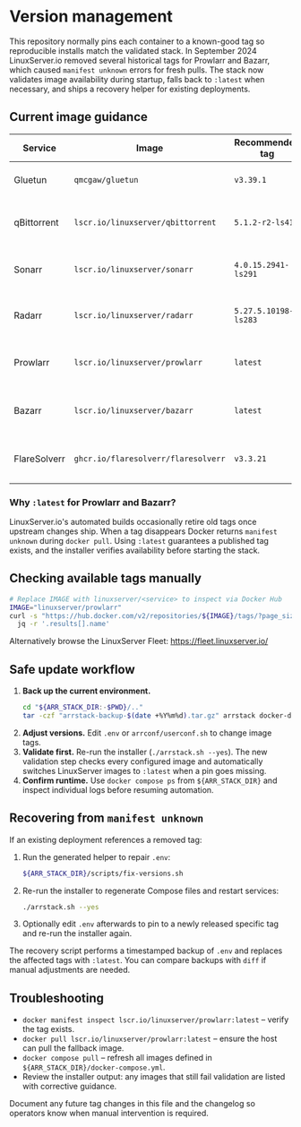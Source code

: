 # Version management

This repository normally pins each container to a known-good tag so reproducible installs match the validated stack. In September 2024 LinuxServer.io removed several historical tags for Prowlarr and Bazarr, which caused `manifest unknown` errors for fresh pulls. The stack now validates image availability during startup, falls back to `:latest` when necessary, and ships a recovery helper for existing deployments.

## Current image guidance

| Service      | Image                                | Recommended tag        | Alternatives                 | Notes |
| ------------ | ------------------------------------ | ---------------------- | ---------------------------- | ----- |
| Gluetun      | `qmcgaw/gluetun`                     | `v3.39.1`              | `latest`                     | Keep pinned; controls VPN routing. |
| qBittorrent  | `lscr.io/linuxserver/qbittorrent`    | `5.1.2-r2-ls415`       | `latest`, `develop`          | Falls back to `:latest` if the pin disappears. |
| Sonarr       | `lscr.io/linuxserver/sonarr`         | `4.0.15.2941-ls291`    | `latest`, `develop`, `main`  | `:latest` fallback applied automatically. |
| Radarr       | `lscr.io/linuxserver/radarr`         | `5.27.5.10198-ls283`   | `latest`, `develop`          | `:latest` fallback applied automatically. |
| Prowlarr     | `lscr.io/linuxserver/prowlarr`       | `latest`               | `develop`, `nightly`         | Specific tags churn; defaults to floating tag. |
| Bazarr       | `lscr.io/linuxserver/bazarr`         | `latest`               | `develop`, `nightly`         | Specific tags churn; defaults to floating tag. |
| FlareSolverr | `ghcr.io/flaresolverr/flaresolverr`  | `v3.3.21`              | `latest`                     | Pin to known good due to upstream flux. |

### Why `:latest` for Prowlarr and Bazarr?

LinuxServer.io's automated builds occasionally retire old tags once upstream changes ship. When a tag disappears Docker returns `manifest unknown` during `docker pull`. Using `:latest` guarantees a published tag exists, and the installer verifies availability before starting the stack.

## Checking available tags manually

```bash
# Replace IMAGE with linuxserver/<service> to inspect via Docker Hub
IMAGE="linuxserver/prowlarr"
curl -s "https://hub.docker.com/v2/repositories/${IMAGE}/tags/?page_size=10" |
  jq -r '.results[].name'
```

Alternatively browse the LinuxServer Fleet: https://fleet.linuxserver.io/

## Safe update workflow

1. **Back up the current environment.**
   ```bash
   cd "${ARR_STACK_DIR:-$PWD}/.."
   tar -czf "arrstack-backup-$(date +%Y%m%d).tar.gz" arrstack docker-data
   ```
2. **Adjust versions.** Edit `.env` or `arrconf/userconf.sh` to change image tags.
3. **Validate first.** Re-run the installer (`./arrstack.sh --yes`). The new validation step checks every configured image and automatically switches LinuxServer images to `:latest` when a pin goes missing.
4. **Confirm runtime.** Use `docker compose ps` from `${ARR_STACK_DIR}` and inspect individual logs before resuming automation.

## Recovering from `manifest unknown`

If an existing deployment references a removed tag:

1. Run the generated helper to repair `.env`:
   ```bash
   ${ARR_STACK_DIR}/scripts/fix-versions.sh
   ```
2. Re-run the installer to regenerate Compose files and restart services:
   ```bash
   ./arrstack.sh --yes
   ```
3. Optionally edit `.env` afterwards to pin to a newly released specific tag and re-run the installer again.

The recovery script performs a timestamped backup of `.env` and replaces the affected tags with `:latest`. You can compare backups with `diff` if manual adjustments are needed.

## Troubleshooting

- `docker manifest inspect lscr.io/linuxserver/prowlarr:latest` – verify the tag exists.
- `docker pull lscr.io/linuxserver/prowlarr:latest` – ensure the host can pull the fallback image.
- `docker compose pull` – refresh all images defined in `${ARR_STACK_DIR}/docker-compose.yml`.
- Review the installer output: any images that still fail validation are listed with corrective guidance.

Document any future tag changes in this file and the changelog so operators know when manual intervention is required.
